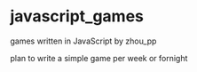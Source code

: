 # javascript_games
games written in JavaScript by zhou_pp

plan to write a simple game per week or fornight
